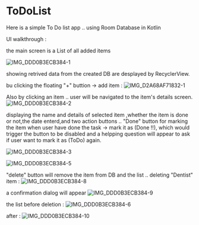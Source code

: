 # ToDoList
Here is a simple To Do list app .. using Room Database in Kotlin

UI walkthrough :

the main screen is a List of all added items

![IMG_DDD0B3ECB384-1](https://github.com/ShahadAljalajel/ToDoList/assets/138501486/3fa51fd4-c9ba-4932-8544-0c45df88738c)

showing retrived data from the created DB are desplayed by RecyclerView.

bu clicking the floating "+" buttion -> add item :
![IMG_D2A68AF71832-1](https://github.com/ShahadAljalajel/ToDoList/assets/138501486/8cdbadfb-57f4-49f6-9331-35cd0c770545)


Also by clicking an item .. user will be navigated to the item's details screen.
![IMG_DDD0B3ECB384-2](https://github.com/ShahadAljalajel/ToDoList/assets/138501486/8776e632-b0db-480c-ba9b-ccb1c06e6d5f)

displaying the name and details of selected item ,whether the item is done or not,the date enterd,and two action buttons .. "Done" button  for marking the item when user have done the task -> mark it as (Done !!), which would trigger the button to be disabled and a helpping question will appear to ask if user want to mark it as (ToDo) again.

![IMG_DDD0B3ECB384-3](https://github.com/ShahadAljalajel/ToDoList/assets/138501486/74bd3e6e-df9b-4f26-b068-0b8f484b5436)

![IMG_DDD0B3ECB384-5](https://github.com/ShahadAljalajel/ToDoList/assets/138501486/af6b264e-8aed-425c-bd9c-13ee5e0ac865)

"delete" button will remove the item from DB and the list .. deleting "Dentist" item :
![IMG_DDD0B3ECB384-8](https://github.com/ShahadAljalajel/ToDoList/assets/138501486/824cfa8b-05b8-4194-b2a6-8fcfc1c496c8)

a confirmation dialog will appear
![IMG_DDD0B3ECB384-9](https://github.com/ShahadAljalajel/ToDoList/assets/138501486/520361f8-24a6-4439-b535-da18d2560468)

the list before deletion :
![IMG_DDD0B3ECB384-6](https://github.com/ShahadAljalajel/ToDoList/assets/138501486/805eb4ba-76c7-446f-8936-d1e8a455902a)

after :
![IMG_DDD0B3ECB384-10](https://github.com/ShahadAljalajel/ToDoList/assets/138501486/b739e26b-59c3-4617-a91b-f287dfaabbeb)

